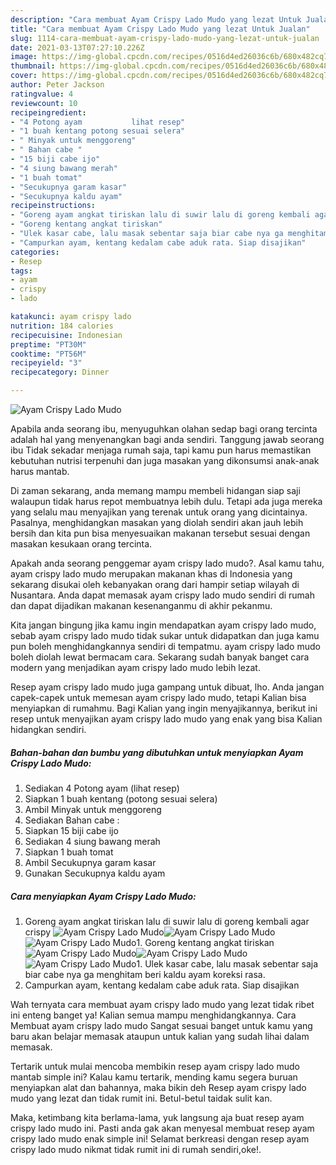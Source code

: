 ```yaml
---
description: "Cara membuat Ayam Crispy Lado Mudo yang lezat Untuk Jualan"
title: "Cara membuat Ayam Crispy Lado Mudo yang lezat Untuk Jualan"
slug: 1114-cara-membuat-ayam-crispy-lado-mudo-yang-lezat-untuk-jualan
date: 2021-03-13T07:27:10.226Z
image: https://img-global.cpcdn.com/recipes/0516d4ed26036c6b/680x482cq70/ayam-crispy-lado-mudo-foto-resep-utama.jpg
thumbnail: https://img-global.cpcdn.com/recipes/0516d4ed26036c6b/680x482cq70/ayam-crispy-lado-mudo-foto-resep-utama.jpg
cover: https://img-global.cpcdn.com/recipes/0516d4ed26036c6b/680x482cq70/ayam-crispy-lado-mudo-foto-resep-utama.jpg
author: Peter Jackson
ratingvalue: 4
reviewcount: 10
recipeingredient:
- "4 Potong ayam           lihat resep"
- "1 buah kentang potong sesuai selera"
- " Minyak untuk menggoreng"
- " Bahan cabe "
- "15 biji cabe ijo"
- "4 siung bawang merah"
- "1 buah tomat"
- "Secukupnya garam kasar"
- "Secukupnya kaldu ayam"
recipeinstructions:
- "Goreng ayam angkat tiriskan lalu di suwir lalu di goreng kembali agar crispy"
- "Goreng kentang angkat tiriskan"
- "Ulek kasar cabe, lalu masak sebentar saja biar cabe nya ga menghitam beri kaldu ayam koreksi rasa."
- "Campurkan ayam, kentang kedalam cabe aduk rata. Siap disajikan"
categories:
- Resep
tags:
- ayam
- crispy
- lado

katakunci: ayam crispy lado 
nutrition: 184 calories
recipecuisine: Indonesian
preptime: "PT30M"
cooktime: "PT56M"
recipeyield: "3"
recipecategory: Dinner

---
```



![Ayam Crispy Lado Mudo](https://img-global.cpcdn.com/recipes/0516d4ed26036c6b/680x482cq70/ayam-crispy-lado-mudo-foto-resep-utama.jpg)

Apabila anda seorang ibu, menyuguhkan olahan sedap bagi orang tercinta adalah hal yang menyenangkan bagi anda sendiri. Tanggung jawab seorang ibu Tidak sekadar menjaga rumah saja, tapi kamu pun harus memastikan kebutuhan nutrisi terpenuhi dan juga masakan yang dikonsumsi anak-anak harus mantab.

Di zaman  sekarang, anda memang mampu membeli hidangan siap saji walaupun tidak harus repot membuatnya lebih dulu. Tetapi ada juga mereka yang selalu mau menyajikan yang terenak untuk orang yang dicintainya. Pasalnya, menghidangkan masakan yang diolah sendiri akan jauh lebih bersih dan kita pun bisa menyesuaikan makanan tersebut sesuai dengan masakan kesukaan orang tercinta. 



Apakah anda seorang penggemar ayam crispy lado mudo?. Asal kamu tahu, ayam crispy lado mudo merupakan makanan khas di Indonesia yang sekarang disukai oleh kebanyakan orang dari hampir setiap wilayah di Nusantara. Anda dapat memasak ayam crispy lado mudo sendiri di rumah dan dapat dijadikan makanan kesenanganmu di akhir pekanmu.

Kita jangan bingung jika kamu ingin mendapatkan ayam crispy lado mudo, sebab ayam crispy lado mudo tidak sukar untuk didapatkan dan juga kamu pun boleh menghidangkannya sendiri di tempatmu. ayam crispy lado mudo boleh diolah lewat bermacam cara. Sekarang sudah banyak banget cara modern yang menjadikan ayam crispy lado mudo lebih lezat.

Resep ayam crispy lado mudo juga gampang untuk dibuat, lho. Anda jangan capek-capek untuk memesan ayam crispy lado mudo, tetapi Kalian bisa menyiapkan di rumahmu. Bagi Kalian yang ingin menyajikannya, berikut ini resep untuk menyajikan ayam crispy lado mudo yang enak yang bisa Kalian hidangkan sendiri.

<!--inarticleads1-->

##### Bahan-bahan dan bumbu yang dibutuhkan untuk menyiapkan Ayam Crispy Lado Mudo:

1. Sediakan 4 Potong ayam           (lihat resep)
1. Siapkan 1 buah kentang (potong sesuai selera)
1. Ambil  Minyak untuk menggoreng
1. Sediakan  Bahan cabe :
1. Siapkan 15 biji cabe ijo
1. Sediakan 4 siung bawang merah
1. Siapkan 1 buah tomat
1. Ambil Secukupnya garam kasar
1. Gunakan Secukupnya kaldu ayam




<!--inarticleads2-->

##### Cara menyiapkan Ayam Crispy Lado Mudo:

1. Goreng ayam angkat tiriskan lalu di suwir lalu di goreng kembali agar crispy
<img src="https://img-global.cpcdn.com/steps/48e0b449d0e6c2b9/160x128cq70/ayam-crispy-lado-mudo-langkah-memasak-1-foto.jpg" alt="Ayam Crispy Lado Mudo"><img src="https://img-global.cpcdn.com/steps/cb0c52037723176f/160x128cq70/ayam-crispy-lado-mudo-langkah-memasak-1-foto.jpg" alt="Ayam Crispy Lado Mudo"><img src="https://img-global.cpcdn.com/steps/857761f6f6457b5e/160x128cq70/ayam-crispy-lado-mudo-langkah-memasak-1-foto.jpg" alt="Ayam Crispy Lado Mudo">1. Goreng kentang angkat tiriskan
<img src="https://img-global.cpcdn.com/steps/32c64e554fe53215/160x128cq70/ayam-crispy-lado-mudo-langkah-memasak-2-foto.jpg" alt="Ayam Crispy Lado Mudo"><img src="https://img-global.cpcdn.com/steps/7db287ddafed02aa/160x128cq70/ayam-crispy-lado-mudo-langkah-memasak-2-foto.jpg" alt="Ayam Crispy Lado Mudo"><img src="https://img-global.cpcdn.com/steps/4a1e399b86e5e51f/160x128cq70/ayam-crispy-lado-mudo-langkah-memasak-2-foto.jpg" alt="Ayam Crispy Lado Mudo">1. Ulek kasar cabe, lalu masak sebentar saja biar cabe nya ga menghitam beri kaldu ayam koreksi rasa.
1. Campurkan ayam, kentang kedalam cabe aduk rata. Siap disajikan




Wah ternyata cara membuat ayam crispy lado mudo yang lezat tidak ribet ini enteng banget ya! Kalian semua mampu menghidangkannya. Cara Membuat ayam crispy lado mudo Sangat sesuai banget untuk kamu yang baru akan belajar memasak ataupun untuk kalian yang sudah lihai dalam memasak.

Tertarik untuk mulai mencoba membikin resep ayam crispy lado mudo mantab simple ini? Kalau kamu tertarik, mending kamu segera buruan menyiapkan alat dan bahannya, maka bikin deh Resep ayam crispy lado mudo yang lezat dan tidak rumit ini. Betul-betul taidak sulit kan. 

Maka, ketimbang kita berlama-lama, yuk langsung aja buat resep ayam crispy lado mudo ini. Pasti anda gak akan menyesal membuat resep ayam crispy lado mudo enak simple ini! Selamat berkreasi dengan resep ayam crispy lado mudo nikmat tidak rumit ini di rumah sendiri,oke!.

